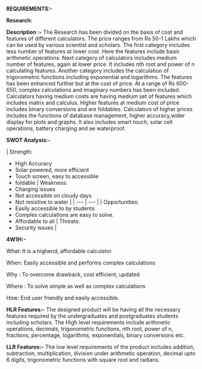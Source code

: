 **REQUIREMENTS:-**

**Research:**

**Description :-** The Research has been divided on the basis of cost and features of different calculators. The price ranges from Rs 50-1 Lakhs which can be used by various scientist and scholars. The first category includes less number of features at lower cost. Here the features include basic arithmetic operations. Next category of calculators includes medium number of features, again at lower price. It includes nth root and power of n calculating features. Another category includes the calculation of trigonometric functions including exponential and logarithms. The features has been enhanced further but at the cost of price. At a range of Rs 600-650, complex calculations and imaginary numbers has been included. Calculators having medium costs are having medium set of features which includes matrix and calculus. Higher features at medium cost of price includes binary conversions and are foldables. Calculators of higher prices includes the functions of database management, higher accuracy,wider display for plots and graphs. It also includes smart touch, solar cell operations, battery charging and ae waterproof.

**SWOT Analysis:-**

| Strength:
- High Accuracy
- Solar powered, more efficient
- Touch screen, easy to accessible
- foldable
 | Weakness:
- Charging issues
- Not accessible on cloudy days
- Not resistive to water
 |
| --- | --- |
| Opportunities:
- Easily accessible to by students
- Complex calculations are easy to solve.
- Affordable to all
 | Threats:
- Security issues
 |

**4W1H:-**

What: It is a highend, affordable calculator

When: Easily accessible and performs complex calculations

Why : To overcome drawback, cost efficient, updated

Where : To solve simple as well as complex calculations

How: End user friendly and easily accessible.

**HLR Features:-** The designed product will be having all the necessary features required by the undergraduates and postgraduates students including scholars. The High level requirements include arithmetic operations, decimals, trigonometric functions, nth root, power of n, fractions, percentage, logarithms, exponentials, binary conversions etc.

**LLR Features:-** The low level requirements of the product includes addition, subtraction, multiplication, division under arithmetic operation, decimal upto 6 digits, trigonometric functions with square root and radians.
